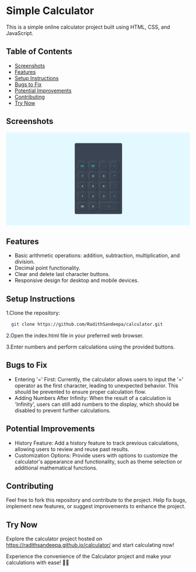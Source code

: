 
# Simple Calculator

This is a simple online calculator project built using HTML, CSS, and JavaScript.
## Table of Contents

- [Screenshots](#Screenshots)
- [Features](#Features)
- [Setup Instructions](#Setup-Instructions)
- [Bugs to Fix](#Bugs-to-Fix)
- [Potential Improvements](#Potential-Improvements)
- [Contributing](#Contributing)
- [Try Now](#Try-Now)

<a id="Screenshots"></a>
## Screenshots

![Calculator](https://github.com/RadithSandeepa/calculator/blob/main/Images/calculator.png)

<a id="Features"></a>
## Features

- Basic arithmetic operations: addition, subtraction, multiplication, and division.
- Decimal point functionality.
- Clear and delete last character buttons.
- Responsive design for desktop and mobile devices.

<a id="Setup-Instructions"></a>
## Setup Instructions

  1.Clone the repository:

```bash
  git clone https://github.com/RadithSandeepa/calculator.git
```


 2.Open the index.html file in your preferred web browser.

 3.Enter numbers and perform calculations using the provided  buttons.

<a id="Bugs-to-Fix"></a>
## Bugs to Fix

- Entering '=' First: Currently, the calculator allows users to input the '=' operator as the first character, leading to unexpected behavior. This should be prevented to ensure proper calculation flow.
- Adding Numbers After Infinity: When the result of a calculation is 'Infinity', users can still add numbers to the display, which should be disabled to prevent further calculations.

<a id="Potential-Improvements"></a>
## Potential Improvements

- History Feature: Add a history feature to track previous calculations, allowing users to review and reuse past results.
- Customization Options: Provide users with options to customize the calculator's appearance and functionality, such as theme selection or additional mathematical functions.

<a id="Contributing"></a>
## Contributing

Feel free to fork this repository and contribute to the project. Help fix bugs, implement new features, or suggest improvements to enhance the project.

<a id="Try-Now"></a>
## Try Now

Explore the calculator project hosted on https://radithsandeepa.github.io/calculator/ and start calculating now!

Experience the convenience of the Calculator project and make your calculations with ease! 🧮✨
